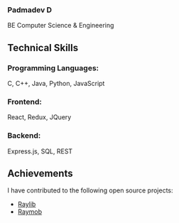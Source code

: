 ### Padmadev D
BE Computer Science & Engineering

## Technical Skills
### Programming Languages:
  C, C++, Java, Python, JavaScript
### Frontend:
  React, Redux, JQuery
### Backend:
  Express.js, SQL, REST

## Achievements
I have contributed to the following open source projects:
- [Raylib](https://github.com/raysan5/raylib)
- [Raymob](https://github.com/Bigfoot71/raymob)
